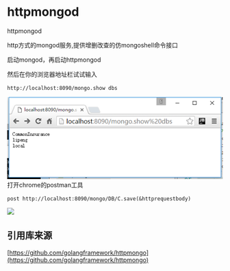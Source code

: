 # httpmongod
httpmongod

http方式的mongod服务,提供增删改查的仿mongoshell命令接口

启动mongod，再启动httpmongod

然后在你的浏览器地址栏试试输入
``` 
http://localhost:8090/mongo.show dbs

```
![](/img/example.png)
打开chrome的postman工具
``` 
post http://localhost:8090/mongo/DB/C.save(&httprequestbody)
```
![](https://github.com/golangframework/httpmongo/blob/master/exampleimg/savebybody.png)
## 引用库来源

[https://github.com/golangframework/httpmongo](https://github.com/golangframework/httpmongo)
